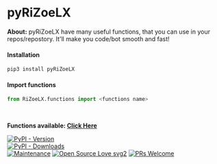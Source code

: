 <h1 aligne='center'> pyRiZoeLX </h1>

<b> About:</b> pyRiZoeLX have many useful functions, that you can use in your repos/repostory. It'll make you code/bot smooth and fast!

<h4> Installation </h4>

```python 
pip3 install pyRiZoeLX
```

<h4> Import functions </h4>

``` python
from RiZoeLX.functions import <functions name>
```
<br>

<b> Functions available: [Click Here](https://github.com/RiZoeLX/pyRiZoeLX/tree/main/RiZoeLX/functions#-functions-available-) </b>

[![PyPI - Version](https://img.shields.io/pypi/v/pyRiZoeLX?style=round)](https://pypi.org/project/pyRiZoeLX)    
[![PyPI - Downloads](https://img.shields.io/pypi/dm/py-Ultroid?label=DOWNLOADS&style=round)](https://pypi.org/project/pyRiZoeLX)    
[![Maintenance](https://img.shields.io/badge/Maintained%3F-yes-green.svg)](https://github.com/RiZoeLX/pyRiZoeLX/graphs/commit-activity)
[![Open Source Love svg2](https://badges.frapsoft.com/os/v2/open-source.svg?v=103)](https://github.com/RiZoeLX/pyRiZoeLX)
[![PRs Welcome](https://img.shields.io/badge/PRs-welcome-brightgreen.svg?style=flat-square)](https://makeapullrequest.com)
